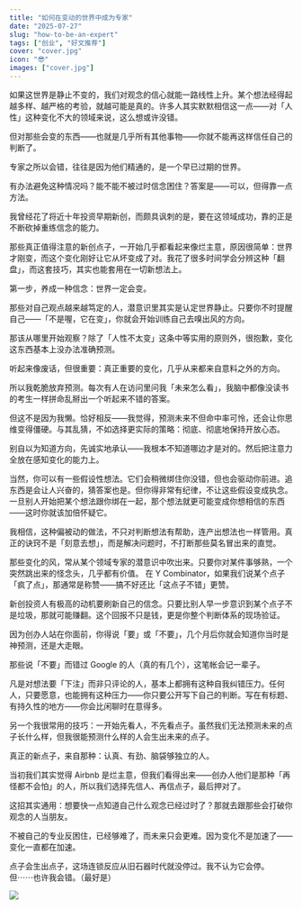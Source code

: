 ```yaml
---
title: "如何在变动的世界中成为专家"
date: "2025-07-27"
slug: "how-to-be-an-expert"
tags: ["创业", "好文推荐"]
cover: "cover.jpg"
icon: "😎"
images: ["cover.jpg"]
---
```

如果这世界是静止不变的，我们对观念的信心就能一路线性上升。某个想法经得起越多样、越严格的考验，就越可能是真的。许多人其实默默相信这一点——对「人性」这种变化不大的领域来说，这么想或许没错。



但对那些会变的东西——也就是几乎所有其他事物——你就不能再这样信任自己的判断了。



专家之所以会错，往往是因为他们精通的，是一个早已过期的世界。



有办法避免这种情况吗？能不能不被过时信念困住？答案是——可以，但得靠一点方法。



我曾经花了将近十年投资早期新创，而颇具讽刺的是，要在这领域成功，靠的正是不断砍掉重练信念的能力。



那些真正值得注意的新创点子，一开始几乎都看起来像烂主意，原因很简单：世界才刚变，而这个变化刚好让它从坏变成了对。我花了很多时间学会分辨这种「翻盘」，而这套技巧，其实也能套用在一切新想法上。



第一步，养成一种信念：世界一定会变。



那些对自己观点越来越笃定的人，潜意识里其实是认定世界静止。只要你不时提醒自己——「不是喔，它在变」，你就会开始训练自己去嗅出风的方向。



那该从哪里开始观察？除了「人性不太变」这条中等实用的原则外，很抱歉，变化这东西基本上没办法准确预测。



听起来像废话，但很重要：真正重要的变化，几乎从来都来自意料之外的方向。



所以我乾脆放弃预测。每次有人在访问里问我「未来怎么看」，我脑中都像没读书的考生一样拼命乱掰出一个听起来不错的答案。



但这不是因为我懒。恰好相反——我觉得，预测未来不但命中率可怜，还会让你思维变得僵硬。与其乱猜，不如选择更实际的策略：彻底、彻底地保持开放心态。



别自以为知道方向，先诚实地承认——我根本不知道哪边才是对的。然后把注意力全放在感知变化的能力上。



当然，你可以有一些假设性想法。它们会稍微绑住你没错，但也会驱动你前进。追东西是会让人兴奋的，猜答案也是。但你得非常有纪律，不让这些假设变成执念。
一旦别人开始把某个想法跟你绑在一起，那个想法就更可能变成你想相信的东西——这时你就该加倍怀疑它。



我相信，这种偏被动的做法，不只对判断想法有帮助，连产出想法也一样管用。真正的诀窍不是「刻意去想」，而是解决问题时，不打断那些莫名冒出来的直觉。



那些变化的风，常从某个领域专家的潜意识中吹出来。只要你对某件事够熟，一个突然跳出来的怪念头，几乎都有价值。
在 Y Combinator，如果我们说某个点子「疯了点」，那通常是称赞——搞不好还比「这点子不错」更赞。



新创投资人有极高的动机要刷新自己的信念。只要比别人早一步意识到某个点子不是垃圾，那就可能赚翻。这个回报不只是钱，更是你整个判断体系的现场验证。



因为创办人站在你面前，你得说「要」或「不要」，几个月后你就会知道你当时是神预测，还是大走眼。



那些说「不要」而错过 Google 的人（真的有几个），这笔帐会记一辈子。



凡是对想法要「下注」而非只评论的人，基本上都拥有这种自我纠错压力。任何人，只要愿意，也能拥有这种压力——你只要公开写下自己的判断。写在有标题、有持久性的地方——你会比闲聊时在意得多。



另一个我很常用的技巧：一开始先看人，不先看点子。虽然我们无法预测未来的点子长什么样，但我很能预测什么样的人会生出未来的点子。



真正的新点子，来自那种：认真、有劲、脑袋够独立的人。



当初我们其实觉得 Airbnb 是烂主意，但我们看得出来——创办人他们是那种「再怪都不会怕」的人，所以我们选择先信人、再信点子，最后押对了。



这招其实通用：想要快一点知道自己什么观念已经过时了？那就去跟那些会打破你观念的人当朋友。



不被自己的专业反困住，已经够难了，而未来只会更难。因为变化不是加速了——变化一直都在加速。



点子会生出点子，这场连锁反应从旧石器时代就没停过。我不认为它会停。
但⋯⋯也许我会错。（最好是）




![](https://prod-files-secure.s3.us-west-2.amazonaws.com/112d0858-5090-4d34-a606-b75eb8d65fd2/46476355-9cf3-4e99-9b7a-3531bc426380/1000202064.png?X-Amz-Algorithm=AWS4-HMAC-SHA256&X-Amz-Content-Sha256=UNSIGNED-PAYLOAD&X-Amz-Credential=ASIAZI2LB466VYFKUOOT%2F20251029%2Fus-west-2%2Fs3%2Faws4_request&X-Amz-Date=20251029T054657Z&X-Amz-Expires=3600&X-Amz-Security-Token=IQoJb3JpZ2luX2VjEBUaCXVzLXdlc3QtMiJHMEUCIBswecoR7QIuc9JLtl%2BlQDhNPdZYMr34ijtAY%2FL6r55aAiEApr5Xd4WvhiFHatchhw8ipXABqY%2F2pflPpeTeeYExdnQqiAQIzv%2F%2F%2F%2F%2F%2F%2F%2F%2F%2FARAAGgw2Mzc0MjMxODM4MDUiDJVtagO3xIPgKLs2ayrcA7h1Q1mUNUjbs1c0WC7VlAS3aMPi0pRP1X8jUfCGU0Nm0AMciQTjigh0QHfJY8CvPdqfOQojBzpcujbpYFHAKDs%2B6YD5IoMI%2FtApXYYFdNypkilgSsjtI8xWmkHkXBKztSPnSmqyoIgvcTXzPrc83EhLRbulZJfq7DnqWh4%2FNTamrybo8uDU86iTVv9AJveMlz0wzkqHNfQMchYuxc32hZRZiLIwkj4nH6%2B57xb2R2Pzt8mrErl9t%2FB%2BkxSiWTQ8eZ4MDEbEcTSiAn0rc1vCXpqT3dCP3YrMZU6mJle3yAtq2RS%2FJKAD%2Fxo8tQWQSucuT9heQnjWsbDE40wp52CNAUei8T0svjNfmJMmQibzTS2wQekSUPMzTqGkB2q%2BIT01ZHDxzf3XXhM1jPQHRrZUIk8vPjpK2VNnJuNJzn16UgKJsuWC69qq8TgznzkqG5XUy4yEWfN6reavouoK93nJEH9MlDeEsmnlHfP%2FromL1T4lbaluJ6lgYnj7htYNLj3FUWAI7KYquGComaayZZOrC%2FjlK%2FuOzetjlRPB8ArKjjcKuIeED%2Fm2qIhi6qPxEtlAC07FjkKM29haygI66v64O6KHFRzoXdOU1L2zFy1YojWcJHO7d1Q9qf96Yg9fMIy%2FhsgGOqUBj1cdJKAdiDyoiDU9BxGYTot0%2FWWAQ4VSIlhSIKnqaUFTOsRnsq2W3GjpbvmApnGb9DfZKBHG0ROEGmGPvLG3z2qZfgVMZup8VioNVI46l%2BQdVoDGVJALOtkoItBThvaR73XANYFK0b4gPwlDSaebhM5J4zsYjaiprVAjP1hGOUaafw%2B0QoUQ%2B7Um5aGVOIBAcPouAHWAr5rsTSqKl4D%2FePirthcm&X-Amz-Signature=310d9a319a346e397bc79762c01c27bebaf8058dcb050fca94e99a300180bbb4&X-Amz-SignedHeaders=host&x-amz-checksum-mode=ENABLED&x-id=GetObject)

